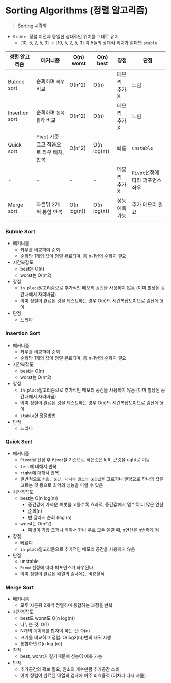 # Sorting Algorithms (정렬 알고리즘)

> [Sorting 시각화](https://visualgo.net/en/sorting?slide=1)

- `Stable`: 정렬 이전과 동일한 상대적인 위치를 그대로 유지
    - [10, 5, 2, 5, 3] → [10, 5, 2, 5, 3] 각 5들의 상대적 위치가 같다면 `stable`

| 정렬 알고리즘 | 메커니즘 | O(n) worst | O(n) best | 장점 | 단점 |
|---|---|---|---|---|---|
| Bubble sort | 순회하며 `좌우`비교 | O(n^2) | O(n) | 메모리 추가 X | 느림 |
| Insertion sort | 순회하며 `왼쪽들`과 비교 | O(n^2) | O(n) | 메모리 추가 X | 느림 |
| Quick sort | Pivot 기준 크고 작음으로 좌우 배치, 반복 | O(n^2) | O(n log(n)) | 빠름 | `unstable` |
|-|-|-|-| 메모리 추가 X | `Pivot`선정에 따라 퍼포먼스 좌우 |
| Merge sort | 자른뒤 2개씩 통합 반복 | O(n log(n)) | O(n log(n)) | 성능예측 가능 | 추가 메모리 필요 |



### Bubble Sort
- 메커니즘
    - 좌우를 비교하며 순회
    - 순회당 1개의 값이 정렬 완료되며, 총 n-1번의 순회가 필요
- 시간복잡도
    - best는 O(n)
    - worst는 O(n^2)
- 장점
    - `in place`알고리즘으로 추가적인 메모리 공간을 사용하지 않음 (이미 할당된 공간내에서 자리바꿈)
    - 이미 정렬이 완료된 것을 테스트하는 경우 O(n)의 시간복잡도이므로 검산에 용이
- 단점
    - 느리다

### Insertion Sort
- 메커니즘
    - 좌우를 비교하며 순회
    - 순회당 1개의 값이 정렬 완료되며, 총 n-1번의 순회가 필요
- 시간복잡도
    - best는 O(n)
    - worst는 O(n^2)
- 장점
    - `in place`알고리즘으로 추가적인 메모리 공간을 사용하지 않음 (이미 할당된 공간내에서 자리바꿈)
    - 이미 정렬이 완료된 것을 테스트하는 경우 O(n)의 시간복잡도이므로 검산에 용이
    - `stable`한 정렬방법
- 단점
    - 느리다

### Quick Sort
- 메커니즘
    - `Pivot`을 선정 후 `Pivot`을 기준으로 작은것은 left, 큰것을 right로 이동
    - `left`에 대해서 반복
    - `right`에 대해서 반복
    - 일반적으로 `처음, 중간, 마지막 원소의 중간값`을 고르거나 랜덤으로 하나의 값을 고르는 것 등으로 최악의 성능을 피할 수 있음
- 시간복잡도
    - best는 O(n log(n))
        - 중간값에 가까운 피벗을 고를수록 효과적, 중간값에서 멀수록 더 많은 연산
        - 순회(n)
        - 반 잘라서 순회 (log (n)
    - worst는 O(n^2)
        - 피벗이 가장 크거나 작아서 좌나 우로 모두 쏠릴 때, n연산을 n번하게 됨
- 장점
    - 빠르다
    - `in place`알고리즘으로 추가적인 메모리 공간을 사용하지 않음
- 단점
    - unstable
    - `Pivot`선정에 따라 퍼포먼스가 좌우된다
    - 이미 정렬이 완료된 배열의 검사에는 비효율적

### Merge Sort
- 메커니즘
    - 모두 자른뒤 2개씩 정렬하며 통합하는 과정을 반복
- 시간복잡도
    - best도 worst도 O(n log(n))
    - 나누는 것: O(1)
    - N개의 데이터를 합쳐야 하는 것: O(n)
    - 크기를 비교하고 정렬: O(log2(n))번의 재귀 시행
    - 통합하면 O(n log (n))
- 장점
    - best, worst가 같기때문에 성능이 예측 가능
- 단점
    - 추가공간의 확보 필요, 원소의 개수만큼 추가공간 소비
    - 이미 정렬이 완료된 배열의 검사에 아주 비효율적 (어차피 다시 자름)